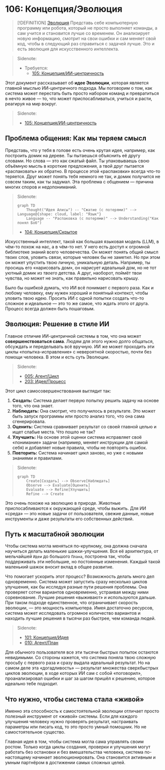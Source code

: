 # 106: Концепция/Эволюция

> [!DEFINITION] [Эволюция](./000_glossary.md)
> Представь себе компьютерную программу или робота, который не просто выполняет команды, а сам учится и становится лучше со временем. Он анализирует новую информацию, смотрит на свои ошибки и сам меняет свой код, чтобы в следующий раз справиться с задачей лучше. Это и есть эволюция для искусственного интеллекта.

> Sidenote:
>
> - Требуется:
>   - [105: Концепция/ИИ-центричность](./105_concept_ai_native.md)

Этот документ рассказывает об **идее Эволюции**, которая является главной мыслью ИИ-центричного подхода. Мы поговорим о том, как система может перестать быть просто набором команд и превратиться в нечто живое — то, что может приспосабливаться, учиться и расти, реагируя на мир вокруг.

> Sidenote:
>
> - [105: Концепция/ИИ-центричность](./105_concept_ai_native.md)

## Проблема общения: Как мы теряем смысл

Представь, что у тебя в голове есть очень крутая идея, например, как построить домик на дереве. Ты пытаешься объяснить её другу словами. Но слова — это как сжатый файл. Ты упаковываешь свою объёмную мысль в короткие предложения, а твой друг пытается «распаковать» их обратно. В процессе этой «распаковки» всегда что-то теряется. Друг может понять тебя немного не так, и домик получится не совсем таким, как ты задумал. Эта проблема с общением — причина многих споров и недопониманий.

> Sidenote:
>
> ```mermaid
> graph TD
>     Thought("Идея Алисы") -- "Сжатие (с потерями)" --> Language@{shape: cloud, label: "Язык"}
>     Language -- "Распаковка (с потерями)" --> Understanding("Как понял Боб")
> ```
>
> - [104: Концепция/Скрытое](./104_concept_latent.md)

Искусственный интеллект, такой как большая языковая модель (LLM), в чём-то похож на нас, а в чём-то нет. У него есть доступ к огромной библиотеке знаний всего человечества. Он может понять общий смысл твоих слов, уловить связи, которые человек бы не заметил. Но при этом он может упустить твою личную, уникальную деталь. Например, ты просишь его «нарисовать дом», он нарисует идеальный дом, но не тот уютный домик из _твоего_ детства. А друг, наоборот, поймёт твои чувства, но может не знать, как правильно нарисовать крышу.

Было бы ошибкой думать, что ИИ всё понимает с первого раза. Как и любому человеку, ему нужен хороший и понятный контекст, чтобы уловить твою идею. Просить ИИ с одной попытки создать что-то сложное и идеальное — это то же самое, что ждать этого от друга. Процесс всегда должен быть пошаговым.

## Эволюция: Решение в стиле ИИ

Главное отличие ИИ-центричной системы в том, что она может **совершенствоваться сама**. Людям для этого нужно долго общаться, обсуждать и переделывать всё вручную. ИИ же может проходить эти циклы «попытка-исправление» с невероятной скоростью, почти без помощи человека. В этом и есть суть Эволюции.

> Sidenote:
>
> - [005: Агент/Цикл](./005_agent_loop.md)
> - [203: Идея/Процесс](./203_idea_process.md)

Этот цикл самосовершенствования выглядит так:

1.  **Создать:** Система делает первую попытку решить задачу на основе того, что она знает.
2.  **Наблюдать:** Она смотрит, что получилось в результате. Это может быть запуск программы или просто анализ того, что она сама сгенерировала.
3.  **Оценить:** Система сравнивает результат со своей главной целью и ищет слабые места. Что пошло не так?
4.  **Улучшить:** На основе этой оценки система исправляет своё «понимание» задачи (например, меняет инструкции для самой себя) и добавляет новые правила, чтобы не повторять ошибок.
5.  **Повторить:** Система начинает цикл заново, но уже с новыми знаниями и правилами.

> Sidenote:
>
> ```mermaid
> graph TD
>     Create[Создать] --> Observe[Наблюдать]
>     Observe --> Evaluate[Оценить]
>     Evaluate --> Refine[Улучшить]
>     Refine --> Create
> ```

Это очень похоже на эволюцию в природе. Животные приспосабливаются к окружающей среде, чтобы выжить. Для ИИ «среда» — это новые задачи от пользователя, свежие данные, новые инструменты и даже результаты его собственных действий.

## Путь к масштабной эволюции

Чтобы система могла меняться по-крупному, она должна сначала научиться делать маленькие шажки-улучшения. Вся её архитектура, от мельчайшей `Идеи` до большого `Плана`, построена так, чтобы поддерживать эти небольшие, но постоянные изменения. Каждый такой маленький шажок вносит вклад в общее развитие.

Что помогает ускорить этот процесс? Возможность делать много дел одновременно. Система может запустить сразу несколько циклов улучшения, как бы исследуя разные пути решения проблемы. Она проверяет сотни вариантов одновременно, устраивая между ними соревнование. Лучшие решения «выживают» и используются дальше. При таком подходе единственное, что ограничивает скорость эволюции, — это мощность компьютера. Имея достаточно ресурсов, система может исследовать огромное количество вариантов и находить лучшие решения в тысячи раз быстрее, чем команда людей.

> Sidenote:
>
> - [101: Концепция/Идея](./101_concept_idea.md)
> - [010: Агент/План](./010_agent_plan.md)

Для обычного пользователя все эти тысячи быстрых попыток остаются невидимыми. Со стороны кажется, что система поняла твою сложную просьбу с первого раза и сразу выдала идеальный результат. Но на самом деле эта «догадливость» — результат множества сверхбыстрых циклов эволюции, в ходе которых ИИ сам с собой «поговорил», проанализировал ошибки и шаг за шагом пришёл к решению, которое идеально тебе подходит.

## Что нужно, чтобы система стала «живой»

Именно эта способность к самостоятельной эволюции отличает просто полезный инструмент от «живой» системы. Если для каждого улучшения человеку нужно проверять результат, настраивать параметры или писать код, то это просто умный помощник. Но не самостоятельное существо.

Главная идея в том, чтобы система могла сама управлять своим ростом. Только когда циклы создания, проверки и улучшения могут работать без остановки и без вмешательства человека, система по-настоящему начинает эволюционировать. Она становится активным и умным партнёром в достижении самых сложных целей.
